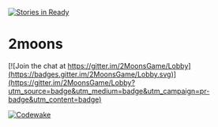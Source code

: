 [![Stories in Ready](https://badge.waffle.io/jkroepke/2Moons.png?label=ready&title=Ready)](https://waffle.io/jkroepke/2Moons)
# 2moons

[![Join the chat at https://gitter.im/2MoonsGame/Lobby](https://badges.gitter.im/2MoonsGame/Lobby.svg)](https://gitter.im/2MoonsGame/Lobby?utm_source=badge&utm_medium=badge&utm_campaign=pr-badge&utm_content=badge)

[![Codewake](https://www.codewake.com/badges/ask_question.svg)](https://www.codewake.com/p/2moons)
